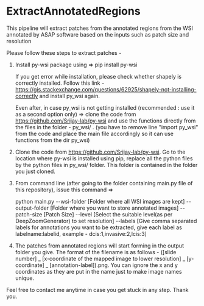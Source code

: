 # ExtractAnnotatedRegions
This pipeline will extract patches from the annotated regions from the WSI annotated by ASAP software based on the inputs such as patch size and resolution

Please follow these steps to extract patches - 

1. Install py-wsi package using => pip install py-wsi

   If you get error while installation, please check whether shapely is correctly installed. Follow this link - https://gis.stackexchange.com/questions/62925/shapely-not-installing-correctly and install py_wsi again.
   
   Even after, in case py_wsi is not getting installed (recommended : use it as a second option only) => clone the code from https://github.com/Srijay-lab/py-wsi and use the functions directly from the files in the folder - py_wsi/ . (you have to remove line "import py_wsi" from the code and place the main file accordingly so it can use functions from the dir py_wsi)
   
 
2. Clone the code from https://github.com/Srijay-lab/py-wsi. Go to the location where py-wsi is installed using pip, replace all the python files by the python files in py_wsi/ folder. This folder is contained in the folder you just cloned. 

3. From command line (after going to the folder containing main.py file of this repository), issue this command =>
    
   python main.py --wsi-folder [Folder where all WSI images are kept] --output-folder [Folder where you want to store annotated images] --patch-size [Patch Size] --level [Select the suitable level(as per DeepZoomGenerator) to set resolution] --labels [Give comma separated labels for annotations you want to be extracted, give each label as labelname:labelid, example - dcis:1,invasive:2,lcis:3]
   
4. The patches from annotated regions will start forming in the output folder you give. The format of the filename is as follows - 
   ([slide number] _ [x-coordinate of the mapped image to lower resolution] _ [y-coordinate] _ [annotation-label]).png. You can ignore the x and y coordinates as they are put in the name just to make image names unique.
   
Feel free to contact me anytime in case you get stuck in any step. Thank you.
